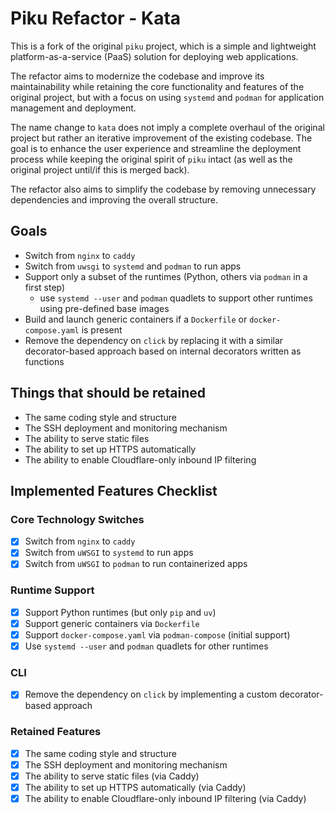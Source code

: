 # Piku Refactor - Kata

This is a fork of the original `piku` project, which is a simple and lightweight platform-as-a-service (PaaS) solution for deploying web applications.

The refactor aims to modernize the codebase and improve its maintainability while retaining the core functionality and features of the original project, but with a focus on using `systemd` and `podman` for application management and deployment.

The name change to `kata` does not imply a complete overhaul of the original project but rather an iterative improvement of the existing codebase. The goal is to enhance the user experience and streamline the deployment process while keeping the original spirit of `piku` intact (as well as the original project until/if this is merged back).

The refactor also aims to simplify the codebase by removing unnecessary dependencies and improving the overall structure.

## Goals

* Switch from `nginx` to `caddy`
* Switch from `uwsgi` to `systemd` and `podman` to run apps
* Support only a subset of the runtimes (Python, others via `podman` in a first step)
  * use `systemd --user` and `podman` quadlets to support other runtimes using pre-defined base images
* Build and launch generic containers if a `Dockerfile` or `docker-compose.yaml`  is present
* Remove the dependency on `click` by replacing it with a similar decorator-based approach based on internal decorators written as functions

## Things that should be retained

* The same coding style and structure
* The SSH deployment and monitoring mechanism
* The ability to serve static files
* The ability to set up HTTPS automatically
* The ability to enable Cloudflare-only inbound IP filtering

## Implemented Features Checklist

### Core Technology Switches

* [x] Switch from `nginx` to `caddy`
* [x] Switch from `uWSGI` to `systemd` to run apps
* [x] Switch from `uWSGI` to `podman` to run containerized apps

### Runtime Support

* [x] Support Python runtimes (but only `pip` and `uv`)
* [x] Support generic containers via `Dockerfile`
* [x] Support `docker-compose.yaml` via `podman-compose` (initial support)
* [x] Use `systemd --user` and `podman` quadlets for other runtimes 

### CLI

* [x] Remove the dependency on `click` by implementing a custom decorator-based approach

### Retained Features

* [x] The same coding style and structure
* [x] The SSH deployment and monitoring mechanism
* [x] The ability to serve static files (via Caddy)
* [x] The ability to set up HTTPS automatically (via Caddy)
* [x] The ability to enable Cloudflare-only inbound IP filtering (via Caddy)
